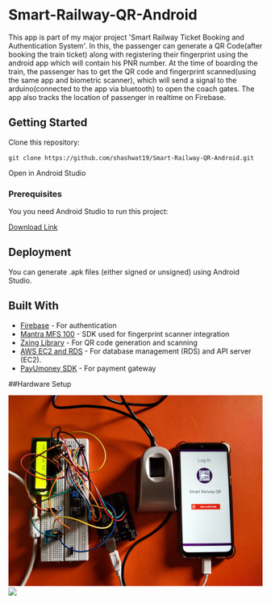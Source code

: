 # Smart-Railway-QR-Android
This app is part of my major project 'Smart Railway Ticket Booking and Authentication System'. In this, the passenger can generate a QR Code(after booking the train ticket) along with registering their fingerprint using the android app which will contain his PNR number. At the time of boarding the train, the passenger has to get the QR code and fingerprint scanned(using the same app and biometric scanner), which will send a signal to the arduino(connected to the app via bluetooth) to open the coach gates. The app also tracks the location of passenger in realtime on Firebase.

## Getting Started

Clone this repository:

```
git clone https://github.com/shashwat19/Smart-Railway-QR-Android.git
```

Open in Android Studio

### Prerequisites

You you need Android Studio to run this project:

[Download Link](https://developer.android.com/studio)


## Deployment

You can generate .apk files (either signed or unsigned) using Android Studio. 

## Built With

* [Firebase](http://firebase.google.com/) - For authentication
* [Mantra MFS 100](https://download.mantratecapp.com/Forms/UserDownload) - SDK used for fingerprint scanner integration
* [Zxing Library](https://github.com/zxing/zxing) - For QR code generation and scanning
* [AWS EC2 and RDS](https://aws.amazon.com/) - For database management (RDS) and API server (EC2).
* [PayUmoney SDK](https://developer.payumoney.com/android/) - For payment gateway

##Hardware Setup

![](Res_files/images/1597577998495_IMG_20200816_165703.jpg)
![](Res_files/images/IMG_20200816_165721.jpg)




